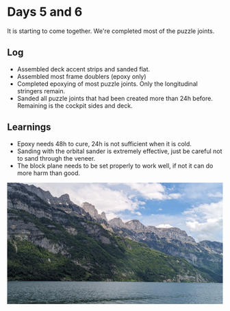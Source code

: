 # Days 5 and 6
It is starting to come together. We're completed most of the puzzle joints.

## Log
- Assembled deck accent strips and sanded flat.
- Assembled most frame doublers (epoxy only)
- Completed epoxying of most puzzle joints. Only the longitudinal stringers remain.
- Sanded all puzzle joints that had been created more than 24h before. Remaining is the cockpit sides and deck.

## Learnings
- Epoxy needs 48h to cure, 24h is not sufficient when it is cold.
- Sanding with the orbital sander is extremely effective, just be careful not to sand through the veneer.
- The block plane needs to be set properly to work well, if not it can do more harm than good.

![](https://github.com/TheBoaties/theboaties.github.io/blob/main/_images/PXL_20240516_105759019.jpg)
